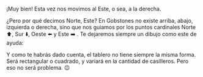 ¡Muy bien! Esta vez nos movimos al Este, o sea, a la derecha. 

¿Pero por qué decimos Norte, Este? En Gobstones no existe arriba, abajo, izquierda o derecha, sino que nos guiamos por los puntos cardinales Norte :arrow_up:, Sur :arrow_down:, Oeste :arrow_left: y Este :arrow_right: . Te dejaremos siempre un dibujo como este de ayuda:



Y como te habrás dado cuenta, el tablero no tiene siempre la misma forma. Será rectangular o cuadrado, y variará en la cantidad de casilleros. Pero eso no será problema. :wink: 
